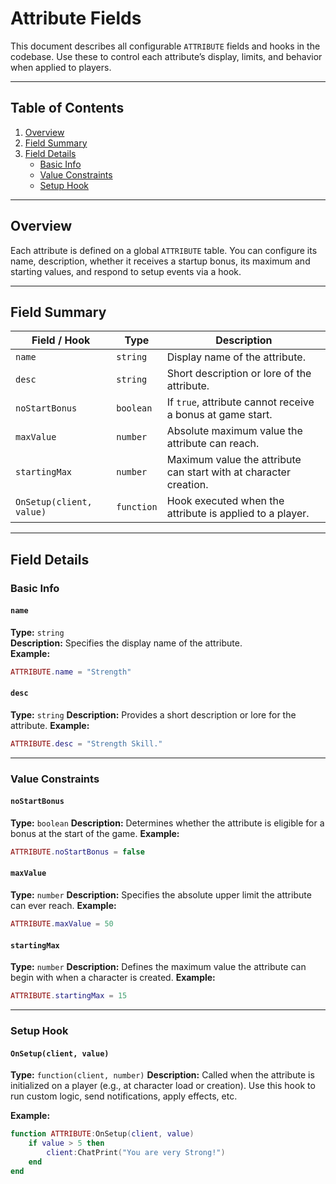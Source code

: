# Attribute Fields

This document describes all configurable `ATTRIBUTE` fields and hooks in the codebase. Use these to control each attribute’s display, limits, and behavior when applied to players.

---

## Table of Contents

1. [Overview](#overview)  
2. [Field Summary](#field-summary)  
3. [Field Details](#field-details)  
   - [Basic Info](#basic-info)  
   - [Value Constraints](#value-constraints)  
   - [Setup Hook](#setup-hook)  

---

## Overview

Each attribute is defined on a global `ATTRIBUTE` table. You can configure its name, description, whether it receives a startup bonus, its maximum and starting values, and respond to setup events via a hook.

---

## Field Summary

| Field / Hook             | Type            | Description                                                  |
|--------------------------|-----------------|--------------------------------------------------------------|
| `name`                   | `string`        | Display name of the attribute.                               |
| `desc`                   | `string`        | Short description or lore of the attribute.                  |
| `noStartBonus`           | `boolean`       | If `true`, attribute cannot receive a bonus at game start.   |
| `maxValue`               | `number`        | Absolute maximum value the attribute can reach.             |
| `startingMax`            | `number`        | Maximum value the attribute can start with at character creation. |
| `OnSetup(client, value)` | `function`      | Hook executed when the attribute is applied to a player.     |

---

## Field Details

### Basic Info

#### `name`
**Type:** `string`  
**Description:** Specifies the display name of the attribute.  
**Example:**
```lua
ATTRIBUTE.name = "Strength"
````

#### `desc`

**Type:** `string`
**Description:** Provides a short description or lore for the attribute.
**Example:**

```lua
ATTRIBUTE.desc = "Strength Skill."
```

---

### Value Constraints

#### `noStartBonus`

**Type:** `boolean`
**Description:** Determines whether the attribute is eligible for a bonus at the start of the game.
**Example:**

```lua
ATTRIBUTE.noStartBonus = false
```

#### `maxValue`

**Type:** `number`
**Description:** Specifies the absolute upper limit the attribute can ever reach.
**Example:**

```lua
ATTRIBUTE.maxValue = 50
```

#### `startingMax`

**Type:** `number`
**Description:** Defines the maximum value the attribute can begin with when a character is created.
**Example:**

```lua
ATTRIBUTE.startingMax = 15
```

---

### Setup Hook

#### `OnSetup(client, value)`

**Type:** `function(client, number)`
**Description:** Called when the attribute is initialized on a player (e.g., at character load or creation). Use this hook to run custom logic, send notifications, apply effects, etc.

**Example:**

```lua
function ATTRIBUTE:OnSetup(client, value)
    if value > 5 then
        client:ChatPrint("You are very Strong!")
    end
end
```

```
